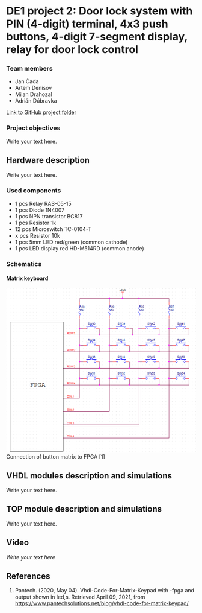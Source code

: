 # DE1 project 2: Door lock system with PIN (4-digit) terminal, 4x3 push buttons, 4-digit 7-segment display, relay for door lock control

### Team members

- Jan Čada
- Artem Denisov
- Milan Drahozal
- Adrián Dúbravka

[Link to GitHub project folder](http://github.com/xcadaj00/DE1_project)

### Project objectives

Write your text here.


## Hardware description

Write your text here.

### Used components

- 1 pcs Relay RAS-05-15 [](https://www.gme.cz/relras0515)
- 1 pcs Diode 1N4007 [](https://www.gme.cz/dioda-1n4007w)
- 1 pcs NPN transistor BC817 [](https://www.gme.cz/bipolarni-tranzistor-bc817-25-sot23)
- 1 pcs Resistor 1k [](https://www.gme.cz/r0805-1k0-5-yageo)
- 12 pcs Microswitch TC-0104-T [](https://www.gme.cz/tc-0104)
- x pcs Resistor 10k [](https://www.gme.cz/r0805-10k-5-yageo)
- 1 pcs 5mm LED red/green (common cathode) [](https://www.gme.cz/led-5mm-rg-cc-45-45-50-led-beg204)
- 1 pcs LED display red HD-M514RD (common anode) [](https://www.gme.cz/led-display-14-2mm-red-hd-m514rd)

### Schematics

#### Matrix keyboard

![](images/matrix.png)
Connection of button matrix to FPGA [1]


## VHDL modules description and simulations

Write your text here.


## TOP module description and simulations

Write your text here.


## Video

*Write your text here*


## References

   1. Pantech. (2020, May 04). Vhdl-Code-For-Matrix-Keypad with -fpga and output shown in led,s. Retrieved April 09, 2021, from https://www.pantechsolutions.net/blog/vhdl-code-for-matrix-keypad/